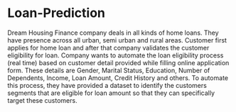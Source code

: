 # Loan-Prediction
Dream Housing Finance company deals in all kinds of home loans. They have presence across all
urban, semi urban and rural areas. Customer first applies for home loan and after that company
validates the customer eligibility for loan.
Company wants to automate the loan eligibility process (real time) based on customer detail
provided while filling online application form. These details are Gender, Marital Status, Education,
Number of Dependents, Income, Loan Amount, Credit History and others. To automate this process,
they have provided a dataset to identify the customers segments that are eligible for loan amount so
that they can specifically target these customers.
